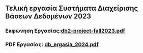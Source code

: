 ## Τελική εργασία Συστήματα Διαχείρισης Βάσεων Δεδομένων 2023

### Εκφώνηση Εργασίας:[db2-project-fall2023.pdf](https://github.com/apostolouagg/Database-Management-Systems-DBMS/files/14547585/db2-project-fall2023.pdf)

### PDF Εργασίας: [db_ergasia_2024.pdf](https://github.com/apostolouagg/Database-Management-Systems-DBMS/files/14547588/db_ergasia_2024.pdf)

